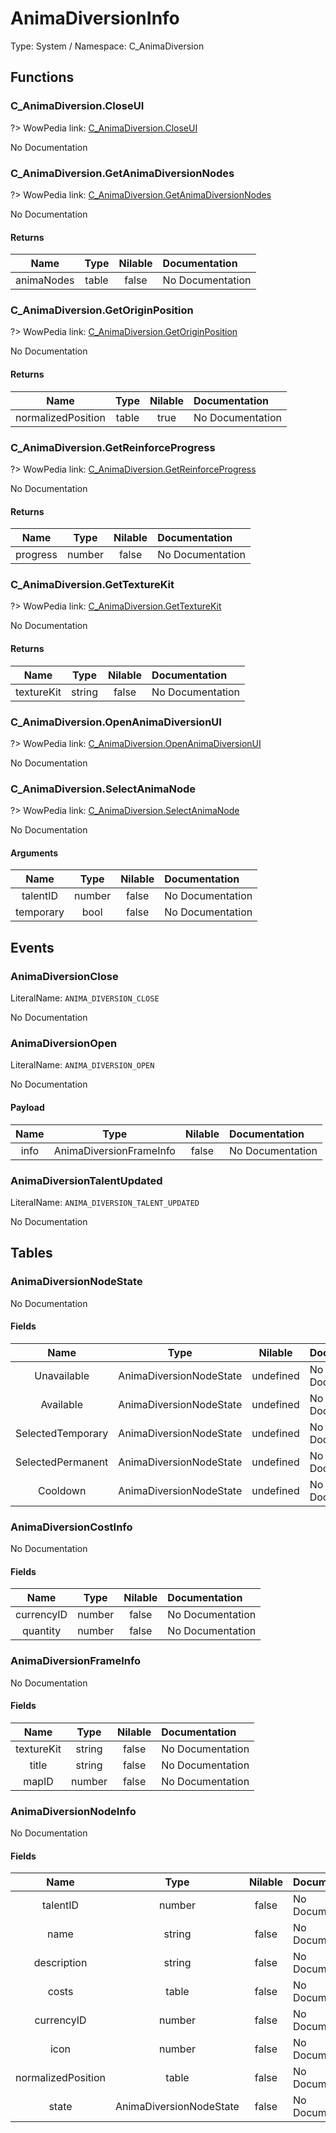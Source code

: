 # AnimaDiversionInfo

Type: System / Namespace: C_AnimaDiversion

## Functions

### C_AnimaDiversion.CloseUI
?> WowPedia link: [C_AnimaDiversion.CloseUI](https://wow.gamepedia.com/API_C_AnimaDiversion.CloseUI)

No Documentation

### C_AnimaDiversion.GetAnimaDiversionNodes
?> WowPedia link: [C_AnimaDiversion.GetAnimaDiversionNodes](https://wow.gamepedia.com/API_C_AnimaDiversion.GetAnimaDiversionNodes)

No Documentation

#### Returns
|Name|Type|Nilable|Documentation|
|:---:|:---:|:---:|:---|
|animaNodes|table|false|No Documentation|
### C_AnimaDiversion.GetOriginPosition
?> WowPedia link: [C_AnimaDiversion.GetOriginPosition](https://wow.gamepedia.com/API_C_AnimaDiversion.GetOriginPosition)

No Documentation

#### Returns
|Name|Type|Nilable|Documentation|
|:---:|:---:|:---:|:---|
|normalizedPosition|table|true|No Documentation|
### C_AnimaDiversion.GetReinforceProgress
?> WowPedia link: [C_AnimaDiversion.GetReinforceProgress](https://wow.gamepedia.com/API_C_AnimaDiversion.GetReinforceProgress)

No Documentation

#### Returns
|Name|Type|Nilable|Documentation|
|:---:|:---:|:---:|:---|
|progress|number|false|No Documentation|
### C_AnimaDiversion.GetTextureKit
?> WowPedia link: [C_AnimaDiversion.GetTextureKit](https://wow.gamepedia.com/API_C_AnimaDiversion.GetTextureKit)

No Documentation

#### Returns
|Name|Type|Nilable|Documentation|
|:---:|:---:|:---:|:---|
|textureKit|string|false|No Documentation|
### C_AnimaDiversion.OpenAnimaDiversionUI
?> WowPedia link: [C_AnimaDiversion.OpenAnimaDiversionUI](https://wow.gamepedia.com/API_C_AnimaDiversion.OpenAnimaDiversionUI)

No Documentation

### C_AnimaDiversion.SelectAnimaNode
?> WowPedia link: [C_AnimaDiversion.SelectAnimaNode](https://wow.gamepedia.com/API_C_AnimaDiversion.SelectAnimaNode)

No Documentation

#### Arguments
|Name|Type|Nilable|Documentation|
|:---:|:---:|:---:|:---|
|talentID|number|false|No Documentation|
|temporary|bool|false|No Documentation|
## Events

### AnimaDiversionClose
LiteralName: `ANIMA_DIVERSION_CLOSE`

No Documentation

### AnimaDiversionOpen
LiteralName: `ANIMA_DIVERSION_OPEN`

No Documentation

#### Payload
|Name|Type|Nilable|Documentation|
|:---:|:---:|:---:|:---|
|info|AnimaDiversionFrameInfo|false|No Documentation|
### AnimaDiversionTalentUpdated
LiteralName: `ANIMA_DIVERSION_TALENT_UPDATED`

No Documentation

## Tables

### AnimaDiversionNodeState

No Documentation

#### Fields
|Name|Type|Nilable|Documentation|
|:---:|:---:|:---:|:---|
|Unavailable|AnimaDiversionNodeState|undefined|No Documentation|
|Available|AnimaDiversionNodeState|undefined|No Documentation|
|SelectedTemporary|AnimaDiversionNodeState|undefined|No Documentation|
|SelectedPermanent|AnimaDiversionNodeState|undefined|No Documentation|
|Cooldown|AnimaDiversionNodeState|undefined|No Documentation|
### AnimaDiversionCostInfo

No Documentation

#### Fields
|Name|Type|Nilable|Documentation|
|:---:|:---:|:---:|:---|
|currencyID|number|false|No Documentation|
|quantity|number|false|No Documentation|
### AnimaDiversionFrameInfo

No Documentation

#### Fields
|Name|Type|Nilable|Documentation|
|:---:|:---:|:---:|:---|
|textureKit|string|false|No Documentation|
|title|string|false|No Documentation|
|mapID|number|false|No Documentation|
### AnimaDiversionNodeInfo

No Documentation

#### Fields
|Name|Type|Nilable|Documentation|
|:---:|:---:|:---:|:---|
|talentID|number|false|No Documentation|
|name|string|false|No Documentation|
|description|string|false|No Documentation|
|costs|table|false|No Documentation|
|currencyID|number|false|No Documentation|
|icon|number|false|No Documentation|
|normalizedPosition|table|false|No Documentation|
|state|AnimaDiversionNodeState|false|No Documentation|